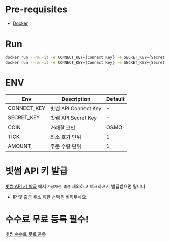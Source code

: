 # Pre-requisites

* [Docker](https://www.docker.com/products/docker-desktop/)

# Run

```bash
docker run --rm -it -e CONNECT_KEY={Connect Key} -e SECRET_KEY={Secret key} jjangg96/bithumb-bot:latest
docker run --rm -it -e CONNECT_KEY={Connect Key} -e SECRET_KEY={Secret key} -e COIN=OSMO -e TICK=1 -e AMOUNT=1 jjangg96/bithumb-bot:latest
```

# ENV

| Env         | Description        | Default |
|-------------|--------------------|---------|
| CONNECT_KEY | 빗썸 API Connect Key | -       |
| SECRET_KEY  | 빗썸 API Secret Key  | -       |
| COIN        | 거래할 코인             | OSMO    |
| TICK        | 최소 호가 단위           | 1       |
| AMOUNT      | 주문 수량 단위           | 1       |

# 빗썸 API 키 발급

[빗썸 API 키 발급](https://www.bithumb.com/react/api-support/management-api) 에서 `가상자산 출금` 제외하고 체크하셔서 발급받으면 됩니다.

* IP 및 출금 주소 제한 선택은 비워두세요.

# 수수료 무료 등록 필수!

[빗썸 수수료 무료 등록](https://www.bithumb.com/react/member/free-coupon-register)

